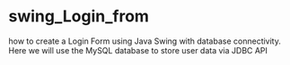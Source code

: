 # swing_Login_from
how to create a Login Form using Java Swing with database connectivity. Here we will use the MySQL database to store user data via JDBC API
